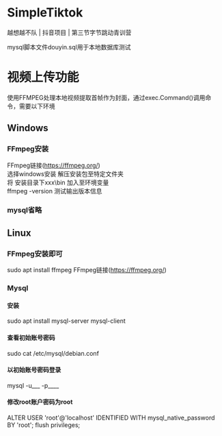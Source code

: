 # SimpleTiktok
越想越不队  |  抖音项目  |  第三节字节跳动青训营

mysql脚本文件douyin.sql用于本地数据库测试


# 视频上传功能
使用FFMPEG处理本地视频提取首帧作为封面，通过exec.Command()调用命令，需要以下环境
## Windows
### FFmpeg安装
FFmpeg链接(https://ffmpeg.org/)  
选择windows安装 解压安装包至特定文件夹  
将 安装目录下xxx\bin 加入至环境变量  
ffmpeg -version 测试输出版本信息
### mysql省略
## Linux
### FFmpeg安装即可
sudo apt install ffmpeg
FFmpeg链接(https://ffmpeg.org/)
### Mysql
#### 安装
sudo apt install mysql-server mysql-client  
#### 查看初始账号密码
sudo cat /etc/mysql/debian.conf  
#### 以初始账号密码登录
mysql -u___ -p____
#### 修改root账户密码为root
ALTER USER 'root'@'localhost' IDENTIFIED WITH mysql_native_password BY 'root';
flush privileges;